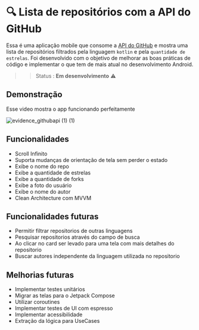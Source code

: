 
# 🔍  Lista de repositórios com a API do GitHub

Essa é uma aplicação mobile que consome a [API do GitHub](https://docs.github.com/pt/search-github/searching-on-github/searching-for-repositories) e mostra uma lista de repositórios filtrados pela linguagem `kotlin` e pela `quantidade de estrelas`. Foi desenvolvido com o objetivo de melhorar as boas práticas de código e implementar o que tem de mais atual no desenvolvimento Android.


>> Status : **Em desenvolvimento** ⚠️

## Demonstração

Esse video mostra o app funcionando perfeitamente

![evidence_githubapi (1) (1)](https://user-images.githubusercontent.com/57150624/201552881-3d1f360e-fd98-4587-8c64-9f4e6ff513e4.gif)


## Funcionalidades

- Scroll Infinito
- Suporta mudanças de orientação de tela sem perder o estado
- Exibe o nome do repo
- Exibe a quantidade de estrelas
- Exibe a quantidade de forks 
- Exibe a foto do usuário
- Exibe o nome do autor
- Clean Architecture com MVVM 


## Funcionalidades futuras

- Permitir filtrar repositorios de outras linguagens
- Pesquisar repositorios através do campo de busca 
- Ao clicar no card ser levado para uma tela com mais detalhes do repositorio
- Buscar autores independente da linguagem utilizada no repositorio


## Melhorias futuras


- Implementar testes unitários 
- Migrar as telas para o Jetpack Compose
- Utilizar coroutines
- Implementar testes de UI com espresso
- Implementar acessibilidade
- Extração da lógica para UseCases 
